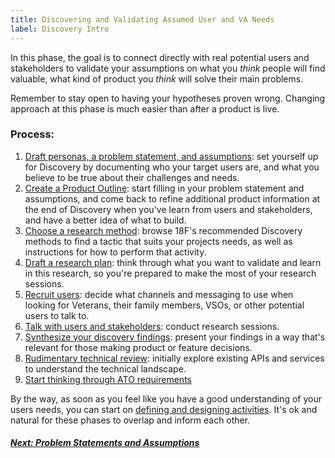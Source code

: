 ```yaml
---
title: Discovering and Validating Assumed User and VA Needs
label: Discovery Intro
---
```

In this phase, the goal is to connect directly with real potential users and stakeholders to validate your assumptions on what you *think* people will find valuable, what kind of product you *think* will solve their main problems.

Remember to stay open to having your hypotheses proven wrong. Changing approach at this phase is much easier than after a product is live.

### Process:
1. [Draft personas, a problem statement, and assumptions](./problem-statements-and-assumptions): set yourself up for Discovery by documenting who your target users are, and what you believe to be true about their challenges and needs.
1. [Create a Product Outline](./product-outline): start filling in your problem statement and assumptions, and come back to refine additional product information at the end of Discovery when you've learn from users and stakeholders, and have a better idea of what to build.
1. <a href='https://methods.18f.gov/discover/' target="blank">Choose a research method</a>: browse 18F's recommended Discovery methods to find a tactic that suits your projects needs, as well as instructions for how to perform that activity.
1. [Draft a research plan](./draft-research-plan): think through what you want to validate and learn in this research, so you're prepared to make the most of your research sessions.
1. [Recruit users](./recruit-users): decide what channels and messaging to use when looking for Veterans, their family members, VSOs, or other potential users to talk to.
1. [Talk with users and stakeholders](./talk-with-users-and-stakeholders): conduct research sessions.
1. [Synthesize your discovery findings](./synthesize-your-findings): present your findings in a way that's relevant for those making product or feature decisions.
1. [Rudimentary technical review](./rudimentary-technical-review): initially explore existing APIs and services to understand the technical landscape.
1. [Start thinking through ATO requirements](../deploy-your-app/ato)

By the way, as soon as you feel like you have a good understanding of your users needs, you can start on [defining and designing activities](../design-and-define/define-and-design-intro). It's ok and natural for these phases to overlap and inform each other.

<!-- Next Button -->
<a href='./problem-statements-and-assumptions'><div class="next-button"><h5 class="next-text">Next: Problem Statements and Assumptions</h5></div></a>


<!-- Team Composition (step3) and Product Charter (step4) are omitted for now because they have no content-->
<!-- 1. [Document your team composition](./team-composition): define your team composition and roles to ensure you have the appropriate implementation and validation resources.
1. [Create a Product Charter](./product-charter): make sure your general solution approach is agreed upon by all stakeholders -- without going to deep into solution detail, since that will be further defined after Discovery. -->
